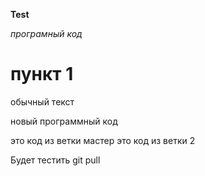 **Test**

*програмный код*

# пункт 1 

обычный текст

новый программный код

это код из ветки мастер
это код из ветки 2

Будет тестить git pull
